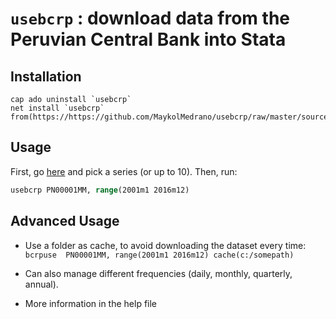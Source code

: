 # `usebcrp` : download data from the Peruvian Central Bank into Stata

## Installation

```
cap ado uninstall `usebcrp` 
net install `usebcrp` from(https://https://github.com/MaykolMedrano/usebcrp/raw/master/source/)
```

## Usage

First, go [here](https://estadisticas.bcrp.gob.pe/estadisticas/series/mensuales) and pick a series (or up to 10). Then, run:

```stata
usebcrp PN00001MM, range(2001m1 2016m12)
```

## Advanced Usage

- Use a folder as cache, to avoid downloading the dataset every time: `bcrpuse	PN00001MM, range(2001m1 2016m12) cache(c:/somepath)`
- Can also manage different frequencies (daily, monthly, quarterly, annual).

- More information in the help file


